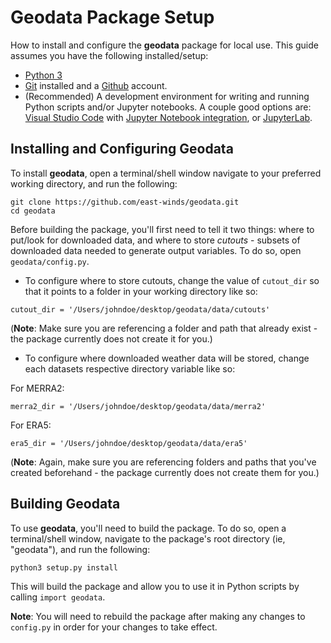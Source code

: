 # Geodata Package Setup

How to install and configure the **geodata** package for local use.
This guide assumes you have the following installed/setup:
* [Python 3](https://www.python.org/downloads/)
* [Git](https://git-scm.com/downloads) installed and a [Github](https://github.com/) account.
* (Recommended) A development environment for writing and running Python scripts and/or Jupyter notebooks. A couple good options are: [Visual Studio Code](https://code.visualstudio.com/) with [Jupyter Notebook integration](https://code.visualstudio.com/docs/python/jupyter-support), or [JupyterLab](https://jupyterlab.readthedocs.io/en/stable/).

## Installing and Configuring Geodata

To install **geodata**, open a terminal/shell window navigate to your preferred working directory, and run the following:

```
git clone https://github.com/east-winds/geodata.git
cd geodata
```

Before building the package, you'll first need to tell it two things: where to put/look for downloaded data, and where to store _cutouts_ - subsets of downloaded data needed to generate output variables.  To do so, open `geodata/config.py`.

* To configure where to store cutouts, change the value of `cutout_dir` so that it points to a folder in your working directory like so:
```
cutout_dir = '/Users/johndoe/desktop/geodata/data/cutouts'
```
(**Note**: Make sure you are referencing a folder and path that already exist - the package currently does not create it for you.)

* To configure where downloaded weather data will be stored, change each datasets respective directory variable like so:

For MERRA2:
```
merra2_dir = '/Users/johndoe/desktop/geodata/data/merra2'
```
For ERA5:
```
era5_dir = '/Users/johndoe/desktop/geodata/data/era5'
```
(**Note**: Again, make sure you are referencing folders and paths that you've created beforehand - the package currently does not create them for you.)

## Building Geodata
To use **geodata**, you'll need to build the package.  To do so, open a terminal/shell window, navigate to the package's root directory (ie, "geodata"), and run the following:

```
python3 setup.py install
```

This will build the package and allow you to use it in Python scripts by calling `import geodata`.

**Note**: You will need to rebuild the package after making any changes to `config.py` in order for your changes to take effect.